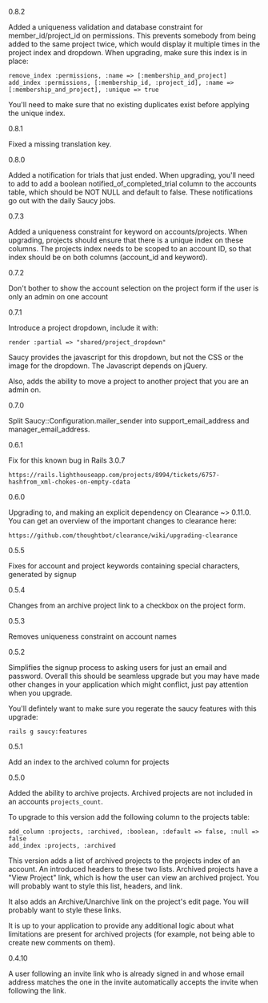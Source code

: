 0.8.2

Added a uniqueness validation and database constraint for member_id/project_id on permissions. This prevents somebody from being added to the same project twice, which would display it multiple times in the project index and dropdown. When upgrading, make sure this index is in place:

    remove_index :permissions, :name => [:membership_and_project]
    add_index :permissions, [:membership_id, :project_id], :name => [:membership_and_project], :unique => true

You'll need to make sure that no existing duplicates exist before applying the unique index.

0.8.1

Fixed a missing translation key.

0.8.0

Added a notification for trials that just ended. When upgrading, you'll need to
add to add a boolean notified_of_completed_trial column to the accounts table,
which should be NOT NULL and default to false. These notifications go out with
the daily Saucy jobs.

0.7.3

Added a uniqueness constraint for keyword on accounts/projects. When upgrading,
projects should ensure that there is a unique index on these columns. The
projects index needs to be scoped to an account ID, so that index should be on
both columns (account_id and keyword).

0.7.2

Don't bother to show the account selection on the project form if the user is only an
admin on one account

0.7.1

Introduce a project dropdown, include it with:

    render :partial => "shared/project_dropdown"

Saucy provides the javascript for this dropdown, but not the CSS or the image 
for the dropdown.  The Javascript depends on jQuery.

Also, adds the ability to move a project to another project that you are an
admin on.

0.7.0

Split Saucy::Configuration.mailer_sender into support_email_address and manager_email_address.

0.6.1

Fix for this known bug in Rails 3.0.7

    https://rails.lighthouseapp.com/projects/8994/tickets/6757-hashfrom_xml-chokes-on-empty-cdata

0.6.0

Upgrading to, and making an explicit dependency on Clearance ~> 0.11.0. You can
get an overview of the important changes to clearance here:

    https://github.com/thoughtbot/clearance/wiki/upgrading-clearance

0.5.5

Fixes for account and project keywords containing special characters, generated by signup

0.5.4

Changes from an archive project link to a checkbox on the project form.

0.5.3

Removes uniqueness constraint on account names

0.5.2

Simplifies the signup process to asking users for just an email and password. 
Overall this should be seamless upgrade but you may have made other changes in
your application which might conflict, just pay attention when you upgrade.

You'll defintely want to make sure you regerate the saucy features with this upgrade:

    rails g saucy:features

0.5.1

Add an index to the archived column for projects

0.5.0

Added the ability to archive projects. Archived projects are not included in
an accounts `projects_count`.

To upgrade to this version add the following column to the projects table:

    add_column :projects, :archived, :boolean, :default => false, :null => false
    add_index :projects, :archived

This version adds a list of archived projects to the projects index of an
account. An introduced headers to these two lists. Archived projects have
a "View Project" link, which is how the user can view an archived project. 
You will probably want to style this list, headers, and link.

It also adds an Archive/Unarchive link on the project's edit page. You will probably
want to style these links.

It is up to your application to provide any additional logic about what
limitations are present for archived projects (for example, not being able to
create new comments on them).

0.4.10

A user following an invite link who is already signed in and whose email
address matches the one in the invite automatically accepts the invite when
following the link.
